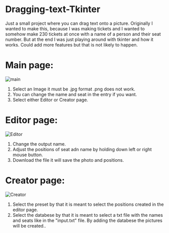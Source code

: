 # Dragging-text-Tkinter
Just a small project where you can drag text onto a picture. Originally I wanted to make this, because I was making tickets and I wanted to somehow make 230 tickets at once with a name of a person and their seat number. But at the end I was just playing around with tkinter and how it works. Could add more features but that is not likely to happen.
# Main page:
![main](https://github.com/user-attachments/assets/ced4704e-32c7-4493-b37d-41a8f3a3b75f)
1. Select an Image it must be .jpg format .png does not work.
2. You can change the name and seat in the entry if you want.
3. Select either Editor or Creator page.
# Editor page:
![Editor](https://github.com/user-attachments/assets/02ebba20-6535-4c70-81d1-dfe8f38bb269)
1. Change the output name.
2. Adjust the positions of seat adn name by holding down left or right mouse button.
3. Download the file it will save the photo and positions.
# Creator page:
![Creator](https://github.com/user-attachments/assets/ed566802-c1bd-4594-b579-6f34b048fd1a)
1. Select the preset by that it is meant to select the positions created in the editor page.
2. Select the databese by that it is meant to select a txt file with the names and seats like in the "input.txt" file.
   By adding the databese the pictures will be created..
